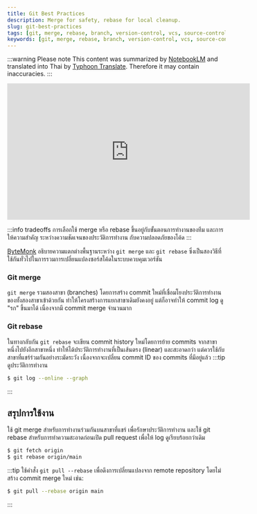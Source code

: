 ```yaml
---
title: Git Best Practices
description: Merge for safety, rebase for local cleanup.
slug: git-best-practices
tags: [git, merge, rebase, branch, version-control, vcs, source-control, scm]
keywords: [git, merge, rebase, branch, version-control, vcs, source-control, scm]
---
```

:::warning Please note 
This content was summarized by [NotebookLM](https://notebooklm.google.com/) and translated into Thai by [Typhoon Translate](https://opentyphoon.ai/blog/th/typhoon-translate-release). Therefore it may contain inaccuracies.
:::
<iframe width="560" height="315" src="https://www.youtube.com/embed/cjSjlHUmaBU?si=k4nYN3vTXczsU6_c" title="YouTube video player" frameborder="0" allow="accelerometer; autoplay; clipboard-write; encrypted-media; gyroscope; picture-in-picture; web-share" referrerpolicy="strict-origin-when-cross-origin" allowfullscreen></iframe>

:::info tradeoffs
การเลือกใช้ merge หรือ rebase ขึ้นอยู่กับขั้นตอนการทำงานของทีม และการให้ความสำคัญ ระหว่างความชัดเจนของประวัติการทำงาน กับความปลอดภัยของโค้ด
:::

[ByteMonk](https://www.youtube.com/@ByteMonk) อธิบายความแตกต่างพื้นฐานระหว่าง `git merge` และ `git rebase` ซึ่งเป็นสองวิธีที่ใช้กันทั่วไปในการรวมการเปลี่ยนแปลงซอร์สโค้ดในระบบควบคุมเวอร์ชัน

### Git merge
`git merge` รวมสองสาขา (branches) โดยการสร้าง commit ใหม่ที่เชื่อมโยงประวัติการทำงานของทั้งสองสาขาเข้าด้วยกัน ทำให้โครงสร้างการแยกสาขาเดิมยังคงอยู่ แต่ก็อาจทำให้ commit log ดู
"รก" ขึ้นมาได้ เนื่องจากมี commit merge จำนวนมาก

### Git rebase
ในทางกลับกัน `git rebase` จะเขียน commit history ใหม่โดยการย้าย commits จากสาขาหนึ่งไปยังอีกสาขาหนึ่ง ทำให้ได้ประวัติการทำงานที่เป็นเส้นตรง (linear) และสะอาดกว่า
แต่ควรใช้กับสาขาที่แชร์ร่วมกันอย่างระมัดระวัง เนื่องจากจะเปลี่ยน commit ID ของ commits ที่มีอยู่แล้ว
:::tip ดูประวัติการทำงาน
```sh
$ git log --online --graph
```
:::

## สรุปการใช้งาน
ใช้ git merge สำหรับการทำงานร่วมกันบนสาขาที่แชร์ เพื่อรักษาประวัติการทำงาน
และใช้ git rebase สำหรับการทำความสะอาดก่อนเปิด pull request เพื่อให้ log ดูเรียบร้อยกว่าเดิม
```sh
$ git fetch origin
$ git rebase origin/main
```

:::tip
ใช้คำสั่ง `git pull --rebase` เพื่อดึงการเปลี่ยนแปลงจาก remote repository โดยไม่สร้าง commit merge ใหม่ เช่น:
```sh
$ git pull --rebase origin main
```
:::